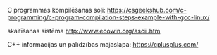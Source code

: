 C programmas kompilēšanas soļi: https://csgeekshub.com/c-programming/c-program-compilation-steps-example-with-gcc-linux/

skaitīšanas sistēma http://www.ecowin.org/ascii.htm

C++ informācijas un palīdzības mājaslapa: https://cplusplus.com/
